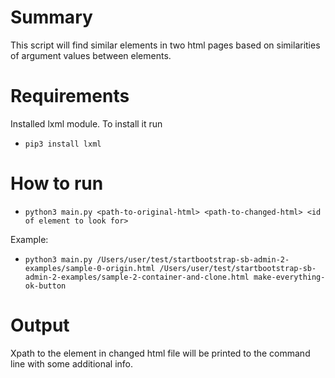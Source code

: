 # Summary
This script will find similar elements in two html pages based on similarities of argument values between elements.

# Requirements
Installed lxml module. To install it run

* `pip3 install lxml`

# How to run 

* `python3 main.py <path-to-original-html> <path-to-changed-html> <id of element to look for>`

Example:

* `python3 main.py /Users/user/test/startbootstrap-sb-admin-2-examples/sample-0-origin.html /Users/user/test/startbootstrap-sb-admin-2-examples/sample-2-container-and-clone.html make-everything-ok-button`

# Output
Xpath to the element in changed html file will be printed to the command line with some additional info.
